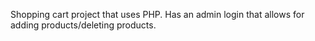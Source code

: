 Shopping cart project that uses PHP. Has an admin login that allows for adding products/deleting products.
